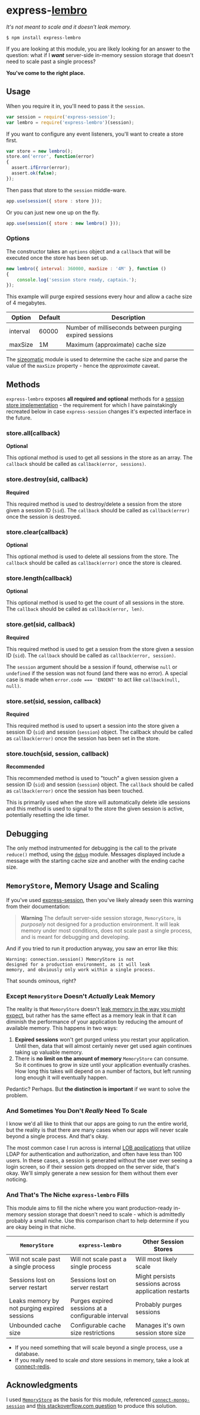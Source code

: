 # express-[lembro](https://translate.google.com/#pt/en/lembro) #

*It's not meant to scale and it doesn't leak memory.*

```
$ npm install express-lembro
```

If you are looking at this module, you are likely looking for an answer to the question: what if I **_want_** server-side in-memory session storage that doesn't need to scale past a single process?

**You've come to the right place.**

## Usage ##

When you require it in, you'll need to pass it the `session`.

```javascript
var session = require('express-session');
var lembro = require('express-lembro')(session);
```

If you want to configure any event listeners, you'll want to create a store first.

```javascript
var store = new lembro();
store.on('error', function(error)
{
  assert.ifError(error);
  assert.ok(false);
});
```

Then pass that store to the `session` middle-ware.

```javascript
app.use(session({ store : store }));
```

Or you can just new one up on the fly.

```javascript
app.use(session({ store : new lembro() }));
```

### Options ###

The constructor takes an `options` object and a `callback` that will be executed once the store has been set up.

```javascript
new lembro({ interval: 360000, maxSize : '4M' }, function ()
{
	console.log('session store ready, captain.');
});
```

This example will purge expired sessions every hour and allow a cache size of 4 megabytes.

| Option   | Default | Description |
|----------|---------|-------------|
| interval | 60000   | Number of milliseconds between purging expired sessions
| maxSize  | 1M      | Maximum (approximate) cache size

The [sizeomatic](https://www.npmjs.com/package/sizeomatic) module is used to determine the cache size and parse the value of the `maxSize` property - hence the *approximate* caveat.

## Methods ##

`express-lembro` exposes **all required and optional** methods for a [session store implementation](https://www.npmjs.com/package/express-session#session-store-implementation) - the requirement for which I have painstakingly recreated below in case `express-session` changes it's expected interface in the future.

### store.all(callback) ###

**Optional**

This optional method is used to get all sessions in the store as an array. The `callback` should be called as `callback(error, sessions)`.

### store.destroy(sid, callback) ###

**Required**

This required method is used to destroy/delete a session from the store given a session ID (`sid`). The `callback` should be called as `callback(error)` once the session is destroyed.

### store.clear(callback) ###

**Optional**

This optional method is used to delete all sessions from the store. The `callback` should be called as `callback(error)` once the store is cleared.

### store.length(callback) ###

**Optional**

This optional method is used to get the count of all sessions in the store. The `callback` should be called as `callback(error, len)`.

### store.get(sid, callback) ###

**Required**

This required method is used to get a session from the store given a session ID (`sid`). The `callback` should be called as `callback(error, session)`.

The `session` argument should be a session if found, otherwise `null` or `undefined` if the session was not found (and there was no error). A special case is made when `error.code === 'ENOENT'` to act like `callback(null, null)`.

### store.set(sid, session, callback) ###

**Required**

This required method is used to upsert a session into the store given a session ID (`sid`) and session (`session`) object. The callback should be called as `callback(error)` once the session has been set in the store.

### store.touch(sid, session, callback) ###

**Recommended**

This recommended method is used to "touch" a given session given a session ID (`sid`) and session (`session`) object. The `callback` should be called as `callback(error)` once the session has been touched.

This is primarily used when the store will automatically delete idle sessions and this method is used to signal to the store the given session is active, potentially resetting the idle timer.

## Debugging ##

The only method instrumented for debugging is the call to the private `reduce()` method, using the [`debug`](https://www.npmjs.com/package/debug) module. Messages displayed include a message with the starting cache size and another with the ending cache size.

## `MemoryStore`, Memory Usage and Scaling ##

If you've used [express-session](https://www.npmjs.com/package/express-session), then you've likely already seen this warning from their documentation:

> **Warning** The default server-side session storage, `MemoryStore`, is *purposely* not designed for a production environment. It will leak memory under most conditions, does not scale past a single process, and is meant for debugging and developing.

And if you tried to run it production anyway, you saw an error like this:

```
Warning: connection.session() MemoryStore is not
designed for a production environment, as it will leak
memory, and obviously only work within a single process.
```

That sounds ominous, right?

### Except `MemoryStore` Doesn't *Actually* Leak Memory ###

The reality is that `MemoryStore` doesn't [leak memory in the way you might expect](https://en.wikipedia.org/wiki/Memory_leak), but rather has the same effect as a memory leak in that it can diminish the performance of your application by reducing the amount of available memory. This happens in two ways:

1. **Expired sessions** won't get purged unless you restart your application. Until then, data that will almost certainly never get used again continues taking up valuable memory.
2. There is **no limit on the amount of memory** `MemoryStore` can consume. So it continues to grow  in size until your application eventually crashes. How long this takes will depend on a number of factors, but left running long enough it will eventually happen.

Pedantic? Perhaps. But **the distinction is important** if we want to solve the problem.

### And Sometimes You Don't *Really* Need To Scale ###

I know we'd all like to think that our apps are going to run the entire world, but the reality is that there are many cases when our apps will never scale beyond a single process. And that's okay.

The most common case I run across is internal [LOB applications](https://en.wikipedia.org/wiki/Line_of_business) that utilize LDAP for authentication and authorization, and often have less than 100 users. In these cases, a session is generated without the user ever seeing a login screen, so if their session gets dropped on the server side, that's okay. We'll simply generate a new session for them without them ever noticing.

### And That's The Niche `express-lembro` Fills ###

This module aims to fill the niche where you want production-ready in-memory session storage that doesn't need to scale - which is admittedly probably a small niche. Use this comparison chart to help determine if you are okay being in that niche.

| `MemoryStore` | `express-lembro` | Other Session Stores |
|---------------|------------------|----------------------|
| Will not scale past a single process | Will not scale past a single process | Will most likely scale |
| Sessions lost on server restart | Sessions lost on server restart | Might persists sessions across application restarts |
| Leaks memory by not purging expired sessions | Purges expired sessions at a configurable interval | Probably purges sessions |
| Unbounded cache size | Configurable cache size restrictions | Manages it's own session store size |

- If you need something that will scale beyond a single process, use a database.
- If you really need to scale *and* store sessions in memory, take a look at [connect-redis](https://www.npmjs.com/package/connect-redis).

## Acknowledgments ##

I used [`MemoryStore`](https://github.com/expressjs/session/blob/master/session/memory.js) as the basis for this module, referenced [`connect-mongo-session`](https://www.npmjs.com/package/connect-mongodb-session) and [this stackoverflow.com question](http://stackoverflow.com/questions/10760620/using-memorystore-in-production) to produce this solution.